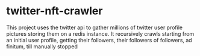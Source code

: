 # twitter-nft-crawler
This project uses the twitter api to gather millions of twitter user profile pictures storing them  on a redis instance. It recursively crawls starting from an initial user profile, getting their followers, their followers of followers, ad finitum, till manually stopped
